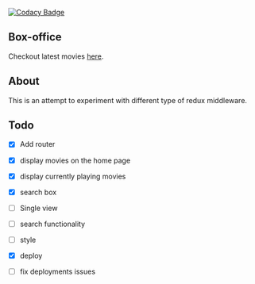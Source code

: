 [![Codacy Badge](https://api.codacy.com/project/badge/Grade/08252b8d6eac459fbd41eb55c5637d88)](https://app.codacy.com/manual/leanny01/box-office?utm_source=github.com&utm_medium=referral&utm_content=leanny01/box-office&utm_campaign=Badge_Grade_Dashboard)

## Box-office

Checkout latest movies [here](https://box-office-027.herokuapp.com/).

## About

This is an attempt to experiment with different type of redux middleware.

## Todo

- [X] Add router
- [x] display movies on the home page
- [x] display currently playing movies
- [x] search box
- [ ] Single view
- [ ] search functionality
- [ ] style
- [X] deploy
- [ ] fix deployments issues

